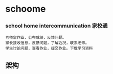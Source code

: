 schoome
=======

### school home intercommunication 家校通

    老师留作业，公布成绩，反馈问题。
    家长接收信息，反馈问题，了解近况，联系老师。
    学生讨论问题，查看作业，提交作业。下载学习资料

架构
------------------------------------------
